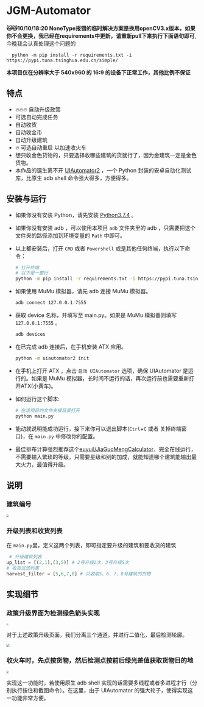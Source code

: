 # JGM-Automator
**🐱🐱10/10/18:20 NoneType报错的临时解决方案是换用openCV3.x版本，如果你不会更换，我已经在requirements中更新，请重新pull下来执行下面语句即可**, 今晚我会认真处理这个问题的

```
  python -m pip install -r requirements.txt -i https://pypi.tuna.tsinghua.edu.cn/simple/
```

**本项目仅在分辨率大于 540x960 的 16:9 的设备下正常工作，其他比例不保证**

## 特点

- 🔥🔥🔥 自动升级政策
- 可选自动完成任务
- 自动收货
- 自动收金币
- 自动升级建筑
- 🔥 可选自动重启 以加速收火车
- 想只收金色货物的，只要选择收哪些建筑的货就行了，因为金建筑一定是金色货物。
- 本作品的诞生离不开 [UIAutomator2](https://github.com/openatx/uiautomator2) ，一个 Python 封装的安卓自动化测试库，比原生 adb shell 命令强大得多，方便得多。

## 安装与运行

- 如果你没有安装 Python，请先安装 [Python3.7.4](https://www.python.org/downloads/release/python-374/) 。

- 如果你没有安装 adb ，可以使用本项目 `adb` 文件夹里的 adb ，只需要把这个文件夹的路径添加到环境变量的 `Path` 中即可。

- 以上都安装后，打开 `CMD` 或者 `Powershell` 或是其他任何终端，执行以下命令：

  ```bash
  # 打开终端
  # 以下是一整行
  python -m pip install -r requirements.txt -i https://pypi.tuna.tsinghua.edu.cn/simple/
  ```

- 如果使用 MuMu 模拟器，请先 adb 连接 MuMu 模拟器。

  ```bash
  adb connect 127.0.0.1:7555
  ```

- 获取 device 名称，并填写至 main.py。如果是 MuMu 模拟器则填写 `127.0.0.1:7555` 。

  ```bash
  adb devices
  ```

- 在已完成 adb 连接后，在手机安装 ATX 应用。

  ```bash
  python -m uiautomator2 init
  ```

- 在手机上打开 ATX ，点击 `启动 UIAutomator` 选项，确保 UIAutomator 是运行的。如果是 MuMu 模拟器，长时间不运行的话，再次运行前也需要重新打开ATX(小黄车)。

+ 如何运行这个脚本:

  ```bash
  # 在该项目的文件夹根目录打开
  python main.py
  ```
  
+ 能动就说明能成功运行，接下来你可以退出脚本(`Ctrl`+`C` 或者 关掉终端窗口)，在 `main.py` 中修改你的配置。

+ 最佳排布计算强烈推荐这个[euyuil/JiaGuoMengCalculator](https://github.com/euyuil/JiaGuoMengCalculator)，完全在线运行，不需要输入繁琐的等级，只需要星级和别的加成，就能知道哪个建筑能输出最大火力，最值得升级。

## 说明

### 建筑编号

<img src="./assets/Screenshot.png" style="zoom:40%" />

### 升级列表和收货列表

在 `main.py`里，定义这两个列表，即可指定要升级的建筑和要收货的建筑

```py
 # 升级建筑列表
up_list = [(2,1),(3,5)] # 2号升级1次，3号升级5次
# 收货过滤列表
harvest_filter = [5,6,7,8] # 只收取5、6、7、8号建筑的货物
```

## 实现细节

### 政策升级界面为检测绿色箭头实现

<img src="./assets/Policies2.png" style="zoom:30%" />

对于上述政策升级页面，我们分离三个通道，并进行二值化，最后检测轮廓。

<img src="./assets/ArrowFind.png" style="zoom:50%" />

### 收火车时，先点按货物，然后检测点按前后绿光差值获取货物目的地

<img src="./assets/GreenSample2.jpeg" style="zoom:40%" />

实现这一功能时，若使用原生 adb shell 实现的话需要多线程或者多进程才行（分别执行按住和截图命令）。在这里，由于 UIAutomator 的强大轮子，使得实现这一功能非常方便。

